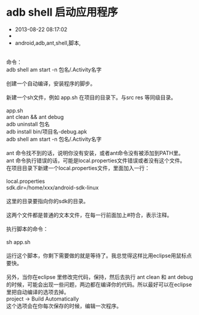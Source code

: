 # adb shell 启动应用程序
- 2013-08-22 08:17:02
- 
- android,adb,ant,shell,脚本,

<div><br /></div><div>命令：</div><div>adb shell am start -n 包名/.Activity名字</div><div><br /></div><div>创建一个自动编译，安装程序的脚步。</div><div><br /></div><div>新建一个sh文件，例如 app.sh 在项目的目录下。与src res 等同级目录。</div><div><br /></div><div>app.sh</div><div>ant clean &amp;&amp; ant debug</div><div>adb uninstall 包名</div><div>adb install bin/项目名-debug.apk</div><div>adb shell am start -n 包名/.Activity名字</div><div><br /></div><div>ant 命令找不到的话，说明你没有安装，或者ant命令没有被添加到PATH里。</div><div>ant 命令执行错误的话，可能是local.properties文件错误或者没有这个文件。</div><div>在项目目录下新建一个local.properties文件，里面加入一行：</div><div><br /></div><div>local.properties</div><div>sdk.dir=/home/xxx/android-sdk-linux</div><div><br /></div><div>这里的目录要指向你的sdk的目录。</div><div><br /></div><div>这两个文件都是普通的文本文件，在每一行前面加上#符合，表示注释。</div><div><br /></div><div>执行脚本的命令：</div><div><br /></div><div>sh app.sh</div><div><br /></div><div>运行这个脚本，你剩下需要做的就是等待了。我总觉得这样比用eclipse用鼠标点要快。</div><div><br /></div><div>另外，当你在eclipse 里修改完代码，保持，然后去执行 ant clean 和 ant debug 的时候，可能会出现一些问题，两边都在编译你的代码。所以最好可以在eclipse里把自动编译的选项去掉。</div><div>project -&gt; Build Automatically&nbsp;</div><div>这个选项会在你每次保存的时候，编辑一次程序。</div><div><br /></div>
